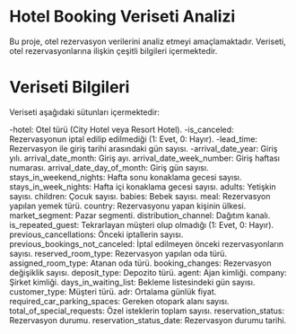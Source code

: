 # Hotel Booking Veriseti Analizi
Bu proje, otel rezervasyon verilerini analiz etmeyi amaçlamaktadır. Veriseti, otel rezervasyonlarına ilişkin çeşitli bilgileri içermektedir.

# Veriseti Bilgileri
Veriseti aşağıdaki sütunları içermektedir:

-hotel: Otel türü (City Hotel veya Resort Hotel).
-is_canceled: Rezervasyonun iptal edilip edilmediği (1: Evet, 0: Hayır).
-lead_time: Rezervasyon ile giriş tarihi arasındaki gün sayısı.
-arrival_date_year: Giriş yılı.
arrival_date_month: Giriş ayı.
arrival_date_week_number: Giriş haftası numarası.
arrival_date_day_of_month: Giriş gün sayısı.
stays_in_weekend_nights: Hafta sonu konaklama gecesi sayısı.
stays_in_week_nights: Hafta içi konaklama gecesi sayısı.
adults: Yetişkin sayısı.
children: Çocuk sayısı.
babies: Bebek sayısı.
meal: Rezervasyon yapılan yemek türü.
country: Rezervasyonu yapan kişinin ülkesi.
market_segment: Pazar segmenti.
distribution_channel: Dağıtım kanalı.
is_repeated_guest: Tekrarlayan müşteri olup olmadığı (1: Evet, 0: Hayır).
previous_cancellations: Önceki iptallerin sayısı.
previous_bookings_not_canceled: İptal edilmeyen önceki rezervasyonların sayısı.
reserved_room_type: Rezervasyon yapılan oda türü.
assigned_room_type: Atanan oda türü.
booking_changes: Rezervasyon değişiklik sayısı.
deposit_type: Depozito türü.
agent: Ajan kimliği.
company: Şirket kimliği.
days_in_waiting_list: Bekleme listesindeki gün sayısı.
customer_type: Müşteri türü.
adr: Ortalama günlük fiyat.
required_car_parking_spaces: Gereken otopark alanı sayısı.
total_of_special_requests: Özel isteklerin toplam sayısı.
reservation_status: Rezervasyon durumu.
reservation_status_date: Rezervasyon durumu tarihi.
